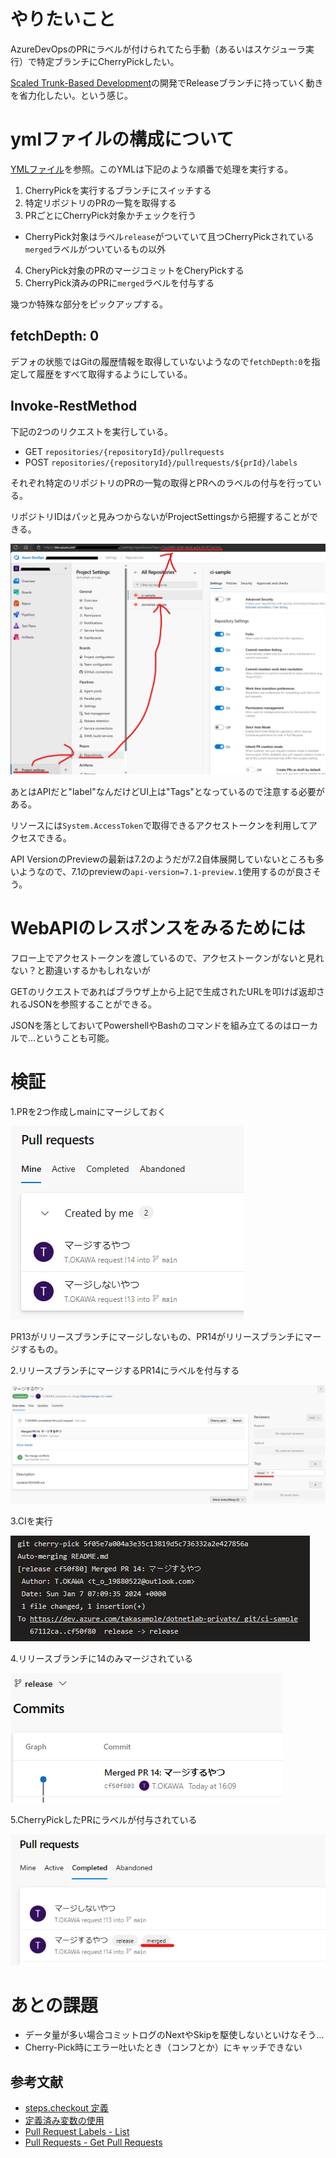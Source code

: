 # やりたいこと

AzureDevOpsのPRにラベルが付けられてたら手動（あるいはスケジューラ実行）で特定ブランチにCherryPickしたい。

[Scaled Trunk-Based Development](https://trunkbaseddevelopment.com/)の開発でReleaseブランチに持っていく動きを省力化したい。という感じ。

# ymlファイルの構成について

[YMLファイル](./.ado/sample.yml)を参照。このYMLは下記のような順番で処理を実行する。

1. CherryPickを実行するブランチにスイッチする
2. 特定リポジトリのPRの一覧を取得する
3. PRごとにCherryPick対象かチェックを行う
  - CherryPick対象はラベル`release`がついていて且つCherryPickされている`merged`ラベルがついているもの以外
4. CheryPick対象のPRのマージコミットをCheryPickする
5. CherryPick済みのPRに`merged`ラベルを付与する

幾つか特殊な部分をピックアップする。

## fetchDepth: 0

デフォの状態ではGitの履歴情報を取得していないようなので`fetchDepth:0`を指定して履歴をすべて取得するようにしている。

## Invoke-RestMethod

下記の2つのリクエストを実行している。

* GET `repositories/{repositoryId}/pullrequests`
* POST `repositories/{repositoryId}/pullrequests/${prId}/labels`

それぞれ特定のリポジトリのPRの一覧の取得とPRへのラベルの付与を行っている。

リポジトリIDはパッと見みつからないがProjectSettingsから把握することができる。

![](./.attachments/2024-01-07-15-39-10.png)

あとはAPIだと"label"なんだけどUI上は"Tags"となっているので注意する必要がある。

リソースには`System.AccessToken`で取得できるアクセストークンを利用してアクセスできる。

API VersionのPreviewの最新は7.2のようだが7.2自体展開していないところも多いようなので、7.1のpreviewの`api-version=7.1-preview.1`使用するのが良さそう。

# WebAPIのレスポンスをみるためには

フロー上でアクセストークンを渡しているので、アクセストークンがないと見れない？と勘違いするかもしれないが

GETのリクエストであればブラウザ上から上記で生成されたURLを叩けば返却されるJSONを参照することができる。

JSONを落としておいてPowershellやBashのコマンドを組み立てるのはローカルで…ということも可能。


# 検証

1.PRを2つ作成しmainにマージしておく

![](./.attachments/2024-01-07-16-07-59.png)

PR13がリリースブランチにマージしないもの、PR14がリリースブランチにマージするもの。

2.リリースブランチにマージするPR14にラベルを付与する

![](./.attachments/2024-01-07-16-10-31.png)

3.CIを実行

![](./.attachments/2024-01-07-16-12-01.png)

4.リリースブランチに14のみマージされている

![](./.attachments/2024-01-07-16-13-15.png)

5.CherryPickしたPRにラベルが付与されている

![](./.attachments/2024-01-07-16-14-38.png)

# あとの課題

- データ量が多い場合コミットログのNextやSkipを駆使しないといけなそう…
- Cherry-Pick時にエラー吐いたとき（コンフとか）にキャッチできない

## 参考文献

- [steps.checkout 定義](https://learn.microsoft.com/ja-jp/azure/devops/pipelines/yaml-schema/steps-checkout?view=azure-pipelines#shallow-fetch)
- [定義済み変数の使用](https://learn.microsoft.com/ja-jp/azure/devops/pipelines/build/variables?view=azure-devops&tabs=yaml)
- [Pull Request Labels - List](https://learn.microsoft.com/ja-jp/rest/api/azure/devops/git/pull-request-labels/list?view=azure-devops-rest-7.1)
- [Pull Requests - Get Pull Requests](https://learn.microsoft.com/ja-jp/rest/api/azure/devops/git/pull-requests/get-pull-requests?view=azure-devops-rest-7.1&tabs=HTTP#pullrequeststatus)